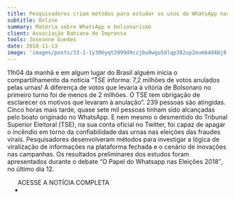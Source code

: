 ```yaml
---
title: Pesquisadores criam métodos para estudar os usos do WhatsApp nas eleições 2018
subtitle: Online
summary: Matéria sobre WhatsApp e bolsonarismo
client: Associação Bahiana de Imprensa
tools: Joseanne Guedes
date: 2018-11-13
image: 'images/posts/33-1-1y306yqt2999d9czjbu0wgu5dlqp382up2eumb4d4bj8.png'
---
```


11h04 da manhã e em algum lugar do Brasil alguém inicia o compartilhamento da notícia “TSE informa: 7,2 milhões de votos anulados pelas urnas! A diferença de votos que levaria à vitória de Bolsonaro no primeiro turno foi de menos de 2 milhões. O TSE tem obrigação de esclarecer os motivos que levaram à anulação”. 239 pessoas são atingidas. Cinco horas mais tarde, quase sete mil pessoas tinham sido alcançadas pelo boato originado no WhatsApp. E nem mesmo o desmentido do Tribunal Superior Eleitoral (TSE), na sua conta oficial no Twitter, foi capaz de apagar o incêndio em torno da confiabilidade das urnas nas eleições das fraudes virais. Pesquisadores desenvolveram métodos para investigar a lógica de viralização de informações na plataforma fechada e o cenário de inovações nas campanhas. Os resultados preliminares dos estudos foram apresentados durante o debate “O Papel do Whatsapp nas Eleições 2018″, no último dia 12.

<div class="post__share"><ul class="share__list list-reset">ACESSE A NOTÍCIA COMPLETA<li class="share__item" style="margin-left: 10px"><a class="share__link share__facebook" style="background: #fa5657" href="https://abi-bahia.org.br/pesquisadores-criam-metodos-para-estudar-os-usos-do-whatsapp-nas-eleicoes-2018/ 
onclick=window.open(this.href, 'pop-up', 'left=20,top=20,width=500,height=500,toolbar=1,resizable=0'); return false;" title="Link" rel="nofollow"><i class="fa-solid fa-link"></i></a></li></ul></div>
<!-- <div class="gallery-box"><div class="gallery"><img src="/clipping/images/example-1.jpg" loading="lazy" alt="Project"><img src="/clipping/images/example-2.jpg" loading="lazy" alt="Project"></div><em>Gallery / <a href="https://www.freepik.com/" target="_blank">Freepic</a></em></div> -->